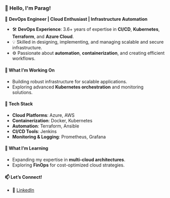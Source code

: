 ### 👋 Hello, I'm Parag!
🚀 **DevOps Engineer | Cloud Enthusiast | Infrastructure Automation**

- 🛠 **DevOps Experience**: 3.6+ years of expertise in **CI/CD**, **Kubernetes**, **Terraform**, and **Azure Cloud**.
- 💡 Skilled in designing, implementing, and managing scalable and secure infrastructure.
- ⚙️ Passionate about **automation**, **containerization**, and creating efficient workflows.

#### 🚧 **What I’m Working On**
- Building robust infrastructure for scalable applications.
- Exploring advanced **Kubernetes orchestration** and monitoring solutions.

#### 📂 **Tech Stack**
- **Cloud Platforms**: Azure, AWS
- **Containerization**: Docker, Kubernetes
- **Automation**: Terraform, Ansible
- **CI/CD Tools**: Jenkins
- **Monitoring & Logging**: Prometheus, Grafana

#### 🌱 **What I’m Learning**
- Expanding my expertise in **multi-cloud architectures**.
- Exploring **FinOps** for cost-optimized cloud strategies.

#### 📫 **Let’s Connect!**
- 💼 [LinkedIn](https://www.linkedin.com/in/parag-v-chaudhari)

